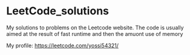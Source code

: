 # LeetCode_solutions
My solutions to problems on the Leetcode website.
The code is usually aimed at the result of fast runtime and then the amuont use of memory

My profile:
https://leetcode.com/yossi54321/
